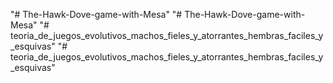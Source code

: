 "# The-Hawk-Dove-game-with-Mesa" 
"# The-Hawk-Dove-game-with-Mesa" 
"# teoria_de_juegos_evolutivos_machos_fieles_y_atorrantes_hembras_faciles_y_esquivas" 
"# teoria_de_juegos_evolutivos_machos_fieles_y_atorrantes_hembras_faciles_y_esquivas" 
